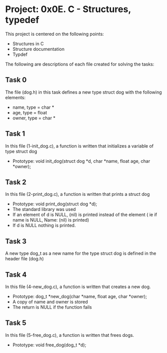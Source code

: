 # Project: 0x0E. C - Structures, typedef

This project is centered on the following points:
- Structures in C
- Structure documentation
- Typdef

The following are descriptions of each file created for solving the tasks:
## Task 0

The file (dog.h) in this task defines a new type struct dog with the following elements:
- name, type = char *
- age, type = float
- owner, type = char *

## Task 1

In this file (1-init_dog.c), a function is written that initializes a variable of type struct dog
- Prototype: void init_dog(struct dog *d, char *name, float age, char *owner);

## Task 2

In this file (2-print_dog.c), a function is written that prints a struct dog
- Prototype: void print_dog(struct dog *d);
- The standard library was used
- If an element of d is NULL, (nil) is printed instead of the element ( ie if name is NULL, Name: (nil) is printed)
- If d is NULL nothing is printed.

## Task 3

A new type dog_t as a new name for the type struct dog is defined in the header file (dog.h)

## Task 4

In this file (4-new_dog.c), a function is written that creates a new dog.
- Prototype: dog_t *new_dog(char *name, float age, char *owner);
- A copy of name and owner is stored
- The return is NULL if the function fails

## Task 5

In this file (5-free_dog.c), a function is written that frees dogs.
- Prototype: void free_dog(dog_t *d);

